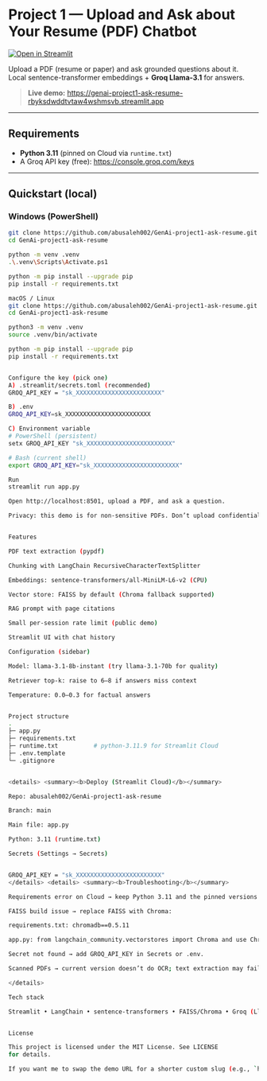 # Project 1 — Upload and Ask about Your Resume (PDF) Chatbot

[![Open in Streamlit](https://static.streamlit.io/badges/streamlit_badge.svg)](https://genai-project1-ask-resume-rbyksdwddtvtaw4wshmsvb.streamlit.app)

Upload a PDF (resume or paper) and ask grounded questions about it.  
Local sentence-transformer embeddings + **Groq Llama-3.1** for answers.

> **Live demo:** https://genai-project1-ask-resume-rbyksdwddtvtaw4wshmsvb.streamlit.app

---

## Requirements
- **Python 3.11** (pinned on Cloud via `runtime.txt`)
- A Groq API key (free): https://console.groq.com/keys

---

## Quickstart (local)

### Windows (PowerShell)
```bash
git clone https://github.com/abusaleh002/GenAi-project1-ask-resume.git
cd GenAi-project1-ask-resume

python -m venv .venv
.\.venv\Scripts\Activate.ps1

python -m pip install --upgrade pip
pip install -r requirements.txt

macOS / Linux
git clone https://github.com/abusaleh002/GenAi-project1-ask-resume.git
cd GenAi-project1-ask-resume

python3 -m venv .venv
source .venv/bin/activate

python -m pip install --upgrade pip
pip install -r requirements.txt


Configure the key (pick one)
A) .streamlit/secrets.toml (recommended)
GROQ_API_KEY = "sk_XXXXXXXXXXXXXXXXXXXXXXXX"

B) .env
GROQ_API_KEY=sk_XXXXXXXXXXXXXXXXXXXXXXXX

C) Environment variable
# PowerShell (persistent)
setx GROQ_API_KEY "sk_XXXXXXXXXXXXXXXXXXXXXXXX"

# Bash (current shell)
export GROQ_API_KEY="sk_XXXXXXXXXXXXXXXXXXXXXXXX"

Run
streamlit run app.py

Open http://localhost:8501, upload a PDF, and ask a question.

Privacy: this demo is for non-sensitive PDFs. Don’t upload confidential documents.


Features

PDF text extraction (pypdf)

Chunking with LangChain RecursiveCharacterTextSplitter

Embeddings: sentence-transformers/all-MiniLM-L6-v2 (CPU)

Vector store: FAISS by default (Chroma fallback supported)

RAG prompt with page citations

Small per-session rate limit (public demo)

Streamlit UI with chat history

Configuration (sidebar)

Model: llama-3.1-8b-instant (try llama-3.1-70b for quality)

Retriever top-k: raise to 6–8 if answers miss context

Temperature: 0.0–0.3 for factual answers


Project structure
.
├─ app.py
├─ requirements.txt
├─ runtime.txt          # python-3.11.9 for Streamlit Cloud
├─ .env.template
└─ .gitignore


<details> <summary><b>Deploy (Streamlit Cloud)</b></summary>

Repo: abusaleh002/GenAi-project1-ask-resume

Branch: main

Main file: app.py

Python: 3.11 (runtime.txt)

Secrets (Settings → Secrets)


GROQ_API_KEY = "sk_XXXXXXXXXXXXXXXXXXXXXXXX"
</details> <details> <summary><b>Troubleshooting</b></summary>

Requirements error on Cloud → keep Python 3.11 and the pinned versions in requirements.txt.

FAISS build issue → replace FAISS with Chroma:

requirements.txt: chromadb==0.5.11

app.py: from langchain_community.vectorstores import Chroma and use Chroma.from_documents(...).

Secret not found → add GROQ_API_KEY in Secrets or .env.

Scanned PDFs → current version doesn’t do OCR; text extraction may fail.

</details>

Tech stack

Streamlit • LangChain • sentence-transformers • FAISS/Chroma • Groq (Llama-3.1)


License

This project is licensed under the MIT License. See LICENSE
for details.

If you want me to swap the demo URL for a shorter custom slug (e.g., `https://ask-my-resume-abu.streamlit.app`), tell me the slug and I’ll regenerate this with the new link.








